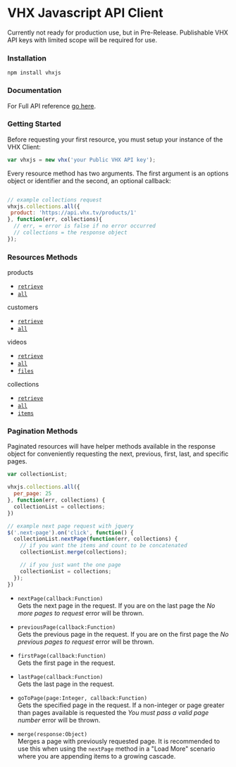 # VHX Javascript API Client

Currently not ready for production use, but in Pre-Release. Publishable VHX API keys with limited scope will be required for use.

### Installation

`npm install vhxjs`

### Documentation

For Full API reference [go here](http://dev.vhx.tv/docs/api?javascript).

### Getting Started

Before requesting your first resource, you must setup your instance of the VHX Client:

```js
var vhxjs = new vhx('your Public VHX API key');
```

Every resource method has two arguments. The first argument is an options object or identifier and the second, an optional callback:

```js

// example collections request
vhxjs.collections.all({
 product: 'https://api.vhx.tv/products/1'
}, function(err, collections){
  // err, = error is false if no error occurred
  // collections = the response object
});
```

### Resources Methods

products
  * [`retrieve`](http://dev.vhx.tv/docs/api/?javascript#product-retrieve)
  * [`all`](http://dev.vhx.tv/docs/api/?javascript#product-list)

customers
  * [`retrieve`](http://dev.vhx.tv/docs/api/?javascript#customer-retrieve)
  * [`all`](http://dev.vhx.tv/docs/api/?javascript#customer-list)

videos
  * [`retrieve`](http://dev.vhx.tv/docs/api?javascript#videos-get)
  * [`all`](http://dev.vhx.tv/docs/api?javascript#videos-list)
  * [`files`](http://dev.vhx.tv/docs/api/?javascript#videos-list-files)

collections
  * [`retrieve`](http://dev.vhx.tv/docs/api?javascript#collections-retrieve)
  * [`all`](http://dev.vhx.tv/docs/api?javascript#collections-list)
  * [`items`](http://dev.vhx.tv/docs/api?javascript#collection-items-list)


### Pagination Methods
Paginated resources will have helper methods available in the response object for conveniently requesting the next, previous, first, last, and specific pages.

```javascript
var collectionList;

vhxjs.collections.all({
  per_page: 25
}, function(err, collections) {
  collectionList = collections;
})

// example next page request with jquery
$('.next-page').on('click', function() {
  collectionList.nextPage(function(err, collections) {
    // if you want the items and count to be concatenated
    collectionList.merge(collections);

    // if you just want the one page
    collectionList = collections;
  });
})
```

* `nextPage(callback:Function)`<br>
Gets the next page in the request. If you are on the last page the *No more pages to request* error will be thrown.

* `previousPage(callback:Function)`<br>
Gets the previous page in the request. If you are on the first page the *No previous pages to request* error will be thrown.

* `firstPage(callback:Function)`<br>
Gets the first page in the request.

* `lastPage(callback:Function)`<br>
Gets the last page in the request.

* `goToPage(page:Integer, callback:Function)`<br>
Gets the specified page in the request. If a non-integer or page greater than pages available is requested the *You must pass a valid page number* error will be thrown.

* `merge(response:Object)`<br>
Merges a page with previously requested page. It is recommended to use this when using the `nextPage` method in a "Load More" scenario where you are appending items to a growing cascade.
